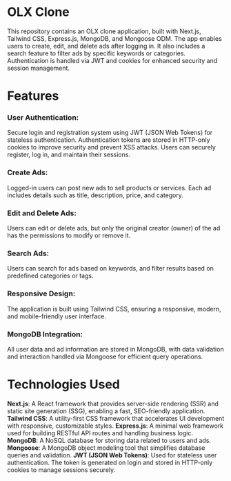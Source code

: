 # OLX Clone
This repository contains an OLX clone application, built with Next.js, Tailwind CSS, Express.js, MongoDB, and Mongoose ODM. The app enables users to create, edit, and delete ads after logging in. It also includes a search feature to filter ads by specific keywords or categories. Authentication is handled via JWT and cookies for enhanced security and session management.

# Features
### User Authentication:

Secure login and registration system using JWT (JSON Web Tokens) for stateless authentication.
Authentication tokens are stored in HTTP-only cookies to improve security and prevent XSS attacks.
Users can securely register, log in, and maintain their sessions.
### Create Ads:

Logged-in users can post new ads to sell products or services. Each ad includes details such as title, description, price, and category.
### Edit and Delete Ads:

Users can edit or delete ads, but only the original creator (owner) of the ad has the permissions to modify or remove it.
### Search Ads:

Users can search for ads based on keywords, and filter results based on predefined categories or tags.
### Responsive Design:

The application is built using Tailwind CSS, ensuring a responsive, modern, and mobile-friendly user interface.
### MongoDB Integration:

All user data and ad information are stored in MongoDB, with data validation and interaction handled via Mongoose for efficient query operations.
# Technologies Used
**Next.js**: A React framework that provides server-side rendering (SSR) and static site generation (SSG), enabling a fast, SEO-friendly application.
**Tailwind CSS**: A utility-first CSS framework that accelerates UI development with responsive, customizable styles.
**Express.js**: A minimal web framework used for building RESTful API routes and handling business logic.
**MongoDB**: A NoSQL database for storing data related to users and ads.
**Mongoose**: A MongoDB object modeling tool that simplifies database queries and validation.
**JWT (JSON Web Tokens)**: Used for stateless user authentication. The token is generated on login and stored in HTTP-only cookies to manage sessions securely.
